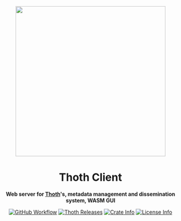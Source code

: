 <div align="center">
  <img src="https://cdn.openbookpublishers.com/thoth_logo_1141bc9a6b.png" height="400" />

  <h1>Thoth Client</h1>

  <p>
    <strong>Web server for <a href="https://github.com/thoth-pub/thoth/">Thoth</a>'s, metadata management and dissemination system, WASM GUI</strong>
  </p>

  <p>
    <a href="https://github.com/thoth-pub/thoth/actions"><img alt="GitHub Workflow" src="https://img.shields.io/github/workflow/status/thoth-pub/thoth/build-and-test/master"></a>
    <a href="https://github.com/thoth-pub/thoth/releases"><img alt="Thoth Releases" src="https://img.shields.io/github/release/thoth-pub/thoth.svg?colorB=58839b&maxAge=86400"/></a>
    <a href="https://crates.io/crates/thoth-app-server"><img alt="Crate Info" src="https://img.shields.io/crates/v/thoth-app-server.svg?maxAge=86400"/></a>
    <a href="https://github.com/thoth-pub/thoth/blob/master/LICENSE"><img alt="License Info" src="https://img.shields.io/github/license/thoth-pub/thoth.svg?colorB=blue"/></a>
  </p>
</div>

